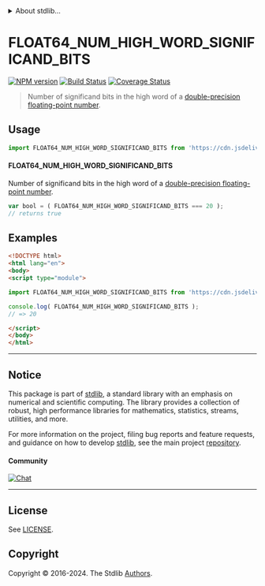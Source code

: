 <!--

@license Apache-2.0

Copyright (c) 2024 The Stdlib Authors.

Licensed under the Apache License, Version 2.0 (the "License");
you may not use this file except in compliance with the License.
You may obtain a copy of the License at

   http://www.apache.org/licenses/LICENSE-2.0

Unless required by applicable law or agreed to in writing, software
distributed under the License is distributed on an "AS IS" BASIS,
WITHOUT WARRANTIES OR CONDITIONS OF ANY KIND, either express or implied.
See the License for the specific language governing permissions and
limitations under the License.

-->


<details>
  <summary>
    About stdlib...
  </summary>
  <p>We believe in a future in which the web is a preferred environment for numerical computation. To help realize this future, we've built stdlib. stdlib is a standard library, with an emphasis on numerical and scientific computation, written in JavaScript (and C) for execution in browsers and in Node.js.</p>
  <p>The library is fully decomposable, being architected in such a way that you can swap out and mix and match APIs and functionality to cater to your exact preferences and use cases.</p>
  <p>When you use stdlib, you can be absolutely certain that you are using the most thorough, rigorous, well-written, studied, documented, tested, measured, and high-quality code out there.</p>
  <p>To join us in bringing numerical computing to the web, get started by checking us out on <a href="https://github.com/stdlib-js/stdlib">GitHub</a>, and please consider <a href="https://opencollective.com/stdlib">financially supporting stdlib</a>. We greatly appreciate your continued support!</p>
</details>

# FLOAT64_NUM_HIGH_WORD_SIGNIFICAND_BITS

[![NPM version][npm-image]][npm-url] [![Build Status][test-image]][test-url] [![Coverage Status][coverage-image]][coverage-url] <!-- [![dependencies][dependencies-image]][dependencies-url] -->

> Number of significand bits in the high word of a [double-precision floating-point number][ieee754].



<section class="usage">

## Usage

<!-- eslint-disable id-length -->

```javascript
import FLOAT64_NUM_HIGH_WORD_SIGNIFICAND_BITS from 'https://cdn.jsdelivr.net/gh/stdlib-js/constants-float64-num-high-word-significand-bits@esm/index.mjs';
```

#### FLOAT64_NUM_HIGH_WORD_SIGNIFICAND_BITS

Number of significand bits in the high word of a [double-precision floating-point number][ieee754].

<!-- eslint-disable id-length -->

```javascript
var bool = ( FLOAT64_NUM_HIGH_WORD_SIGNIFICAND_BITS === 20 );
// returns true
```

</section>

<!-- /.usage -->

<section class="examples">

## Examples

<!-- eslint-disable id-length -->

<!-- eslint no-undef: "error" -->

```html
<!DOCTYPE html>
<html lang="en">
<body>
<script type="module">

import FLOAT64_NUM_HIGH_WORD_SIGNIFICAND_BITS from 'https://cdn.jsdelivr.net/gh/stdlib-js/constants-float64-num-high-word-significand-bits@esm/index.mjs';

console.log( FLOAT64_NUM_HIGH_WORD_SIGNIFICAND_BITS );
// => 20

</script>
</body>
</html>
```

</section>

<!-- /.examples -->

<!-- C interface documentation. -->



<!-- Section for related `stdlib` packages. Do not manually edit this section, as it is automatically populated. -->

<section class="related">

</section>

<!-- /.related -->

<!-- Section for all links. Make sure to keep an empty line after the `section` element and another before the `/section` close. -->


<section class="main-repo" >

* * *

## Notice

This package is part of [stdlib][stdlib], a standard library with an emphasis on numerical and scientific computing. The library provides a collection of robust, high performance libraries for mathematics, statistics, streams, utilities, and more.

For more information on the project, filing bug reports and feature requests, and guidance on how to develop [stdlib][stdlib], see the main project [repository][stdlib].

#### Community

[![Chat][chat-image]][chat-url]

---

## License

See [LICENSE][stdlib-license].


## Copyright

Copyright &copy; 2016-2024. The Stdlib [Authors][stdlib-authors].

</section>

<!-- /.stdlib -->

<!-- Section for all links. Make sure to keep an empty line after the `section` element and another before the `/section` close. -->

<section class="links">

[npm-image]: http://img.shields.io/npm/v/@stdlib/constants-float64-num-high-word-significand-bits.svg
[npm-url]: https://npmjs.org/package/@stdlib/constants-float64-num-high-word-significand-bits

[test-image]: https://github.com/stdlib-js/constants-float64-num-high-word-significand-bits/actions/workflows/test.yml/badge.svg?branch=main
[test-url]: https://github.com/stdlib-js/constants-float64-num-high-word-significand-bits/actions/workflows/test.yml?query=branch:main

[coverage-image]: https://img.shields.io/codecov/c/github/stdlib-js/constants-float64-num-high-word-significand-bits/main.svg
[coverage-url]: https://codecov.io/github/stdlib-js/constants-float64-num-high-word-significand-bits?branch=main

<!--

[dependencies-image]: https://img.shields.io/david/stdlib-js/constants-float64-num-high-word-significand-bits.svg
[dependencies-url]: https://david-dm.org/stdlib-js/constants-float64-num-high-word-significand-bits/main

-->

[chat-image]: https://img.shields.io/gitter/room/stdlib-js/stdlib.svg
[chat-url]: https://app.gitter.im/#/room/#stdlib-js_stdlib:gitter.im

[stdlib]: https://github.com/stdlib-js/stdlib

[stdlib-authors]: https://github.com/stdlib-js/stdlib/graphs/contributors

[umd]: https://github.com/umdjs/umd
[es-module]: https://developer.mozilla.org/en-US/docs/Web/JavaScript/Guide/Modules

[deno-url]: https://github.com/stdlib-js/constants-float64-num-high-word-significand-bits/tree/deno
[deno-readme]: https://github.com/stdlib-js/constants-float64-num-high-word-significand-bits/blob/deno/README.md
[umd-url]: https://github.com/stdlib-js/constants-float64-num-high-word-significand-bits/tree/umd
[umd-readme]: https://github.com/stdlib-js/constants-float64-num-high-word-significand-bits/blob/umd/README.md
[esm-url]: https://github.com/stdlib-js/constants-float64-num-high-word-significand-bits/tree/esm
[esm-readme]: https://github.com/stdlib-js/constants-float64-num-high-word-significand-bits/blob/esm/README.md
[branches-url]: https://github.com/stdlib-js/constants-float64-num-high-word-significand-bits/blob/main/branches.md

[stdlib-license]: https://raw.githubusercontent.com/stdlib-js/constants-float64-num-high-word-significand-bits/main/LICENSE

[ieee754]: https://en.wikipedia.org/wiki/IEEE_754-1985

<!-- <related-links> -->

<!-- </related-links> -->

</section>

<!-- /.links -->
